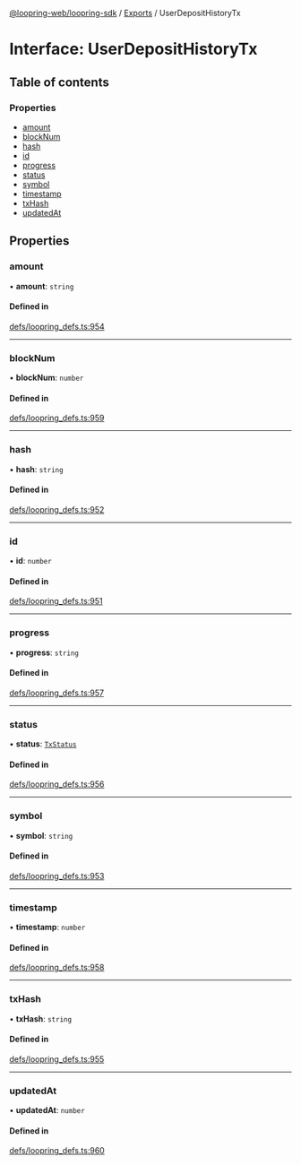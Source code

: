 [@loopring-web/loopring-sdk](../README.md) / [Exports](../modules.md) / UserDepositHistoryTx

# Interface: UserDepositHistoryTx

## Table of contents

### Properties

- [amount](UserDepositHistoryTx.md#amount)
- [blockNum](UserDepositHistoryTx.md#blocknum)
- [hash](UserDepositHistoryTx.md#hash)
- [id](UserDepositHistoryTx.md#id)
- [progress](UserDepositHistoryTx.md#progress)
- [status](UserDepositHistoryTx.md#status)
- [symbol](UserDepositHistoryTx.md#symbol)
- [timestamp](UserDepositHistoryTx.md#timestamp)
- [txHash](UserDepositHistoryTx.md#txhash)
- [updatedAt](UserDepositHistoryTx.md#updatedat)

## Properties

### amount

• **amount**: `string`

#### Defined in

[defs/loopring_defs.ts:954](https://github.com/Loopring/loopring_sdk/blob/532648f/src/defs/loopring_defs.ts#L954)

___

### blockNum

• **blockNum**: `number`

#### Defined in

[defs/loopring_defs.ts:959](https://github.com/Loopring/loopring_sdk/blob/532648f/src/defs/loopring_defs.ts#L959)

___

### hash

• **hash**: `string`

#### Defined in

[defs/loopring_defs.ts:952](https://github.com/Loopring/loopring_sdk/blob/532648f/src/defs/loopring_defs.ts#L952)

___

### id

• **id**: `number`

#### Defined in

[defs/loopring_defs.ts:951](https://github.com/Loopring/loopring_sdk/blob/532648f/src/defs/loopring_defs.ts#L951)

___

### progress

• **progress**: `string`

#### Defined in

[defs/loopring_defs.ts:957](https://github.com/Loopring/loopring_sdk/blob/532648f/src/defs/loopring_defs.ts#L957)

___

### status

• **status**: [`TxStatus`](../enums/TxStatus.md)

#### Defined in

[defs/loopring_defs.ts:956](https://github.com/Loopring/loopring_sdk/blob/532648f/src/defs/loopring_defs.ts#L956)

___

### symbol

• **symbol**: `string`

#### Defined in

[defs/loopring_defs.ts:953](https://github.com/Loopring/loopring_sdk/blob/532648f/src/defs/loopring_defs.ts#L953)

___

### timestamp

• **timestamp**: `number`

#### Defined in

[defs/loopring_defs.ts:958](https://github.com/Loopring/loopring_sdk/blob/532648f/src/defs/loopring_defs.ts#L958)

___

### txHash

• **txHash**: `string`

#### Defined in

[defs/loopring_defs.ts:955](https://github.com/Loopring/loopring_sdk/blob/532648f/src/defs/loopring_defs.ts#L955)

___

### updatedAt

• **updatedAt**: `number`

#### Defined in

[defs/loopring_defs.ts:960](https://github.com/Loopring/loopring_sdk/blob/532648f/src/defs/loopring_defs.ts#L960)
